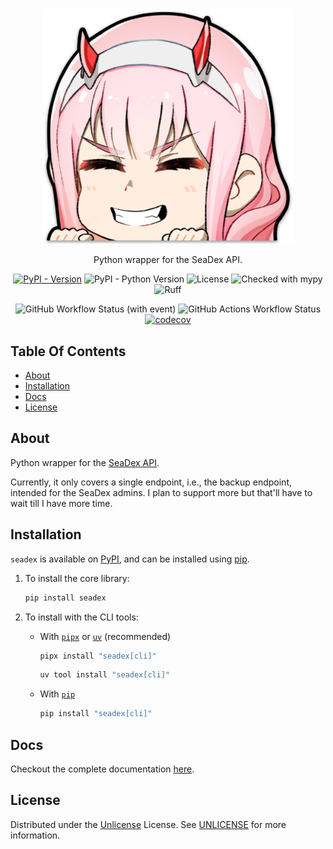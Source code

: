 <br/>
<p align="center">
  <a href="https://github.com/Ravencentric/seadex">
    <img src="https://raw.githubusercontent.com/Ravencentric/seadex/main/docs/assets/logo.png" alt="Logo" width="400">
  </a>
  <p align="center">
    Python wrapper for the SeaDex API.
  </p>
</p>

<div align="center">

[![PyPI - Version](https://img.shields.io/pypi/v/seadex?link=https%3A%2F%2Fpypi.org%2Fproject%2Fseadex%2F)](https://pypi.org/project/seadex/)
![PyPI - Python Version](https://img.shields.io/pypi/pyversions/seadex)
![License](https://img.shields.io/github/license/Ravencentric/seadex)
![Checked with mypy](https://www.mypy-lang.org/static/mypy_badge.svg)
![Ruff](https://img.shields.io/endpoint?url=https://raw.githubusercontent.com/astral-sh/ruff/main/assets/badge/v2.json)

![GitHub Workflow Status (with event)](https://img.shields.io/github/actions/workflow/status/Ravencentric/seadex/release.yml)
![GitHub Actions Workflow Status](https://img.shields.io/github/actions/workflow/status/ravencentric/seadex/test.yml?label=tests)
[![codecov](https://codecov.io/gh/Ravencentric/seadex/graph/badge.svg?token=B45ODO7TEY)](https://codecov.io/gh/Ravencentric/seadex)

</div>

## Table Of Contents

* [About](#about)
* [Installation](#installation)
* [Docs](#docs)
* [License](#license)

## About

Python wrapper for the [SeaDex API](https://releases.moe/about/).

Currently, it only covers a single endpoint, i.e., the backup endpoint, intended for the SeaDex admins. I plan to support more but that'll have to wait till I have more time.

## Installation

`seadex` is available on [PyPI](https://pypi.org/project/seadex/), and can be installed using [pip](https://pip.pypa.io/en/stable/installation/).

1. To install the core library:

    ```sh
    pip install seadex
    ```

2. To install with the CLI tools:

    - With [`pipx`](https://pipx.pypa.io/stable/) or [`uv`](https://docs.astral.sh/uv/guides/tools/#installing-tools) (recommended)

        ```sh
        pipx install "seadex[cli]"
        ```
        ```sh
        uv tool install "seadex[cli]"
        ```

    - With [`pip`](https://pip.pypa.io/en/stable/installation/)

        ```sh
        pip install "seadex[cli]"
        ```

## Docs

Checkout the complete documentation [here](https://seadex.ravencentric.cc/).

## License

Distributed under the [Unlicense](https://choosealicense.com/licenses/unlicense/) License. See [UNLICENSE](https://github.com/Ravencentric/seadex/blob/main/UNLICENSE) for more information.
